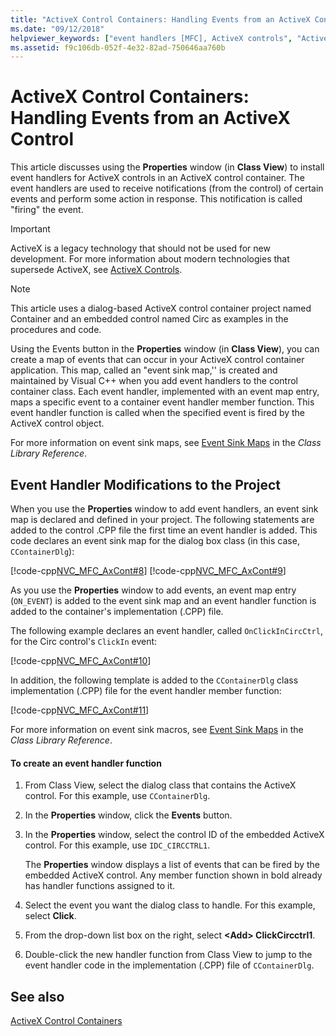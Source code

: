 ```yaml
---
title: "ActiveX Control Containers: Handling Events from an ActiveX Control"
ms.date: "09/12/2018"
helpviewer_keywords: ["event handlers [MFC], ActiveX controls", "ActiveX control containers [MFC], event sinks", "event handling [MFC], ActiveX controls", "ON_EVENT macro [MFC]", "ActiveX controls [MFC], events [MFC]", "END_EVENTSINK_MAP macro, using", "events [MFC], ActiveX controls", "BEGIN_EVENTSINK_MAP macro"]
ms.assetid: f9c106db-052f-4e32-82ad-750646aa760b
---
```

# ActiveX Control Containers: Handling Events from an ActiveX Control

This article discusses using the **Properties** window (in **Class View**) to install event handlers for ActiveX controls in an ActiveX control container. The event handlers are used to receive notifications (from the control) of certain events and perform some action in response. This notification is called "firing" the event.

>[!IMPORTANT]
> ActiveX is a legacy technology that should not be used for new development. For more information about modern technologies that supersede ActiveX, see [ActiveX Controls](activex-controls.md).

> [!NOTE]
>  This article uses a dialog-based ActiveX control container project named Container and an embedded control named Circ as examples in the procedures and code.

Using the Events button in the **Properties** window (in **Class View**), you can create a map of events that can occur in your ActiveX control container application. This map, called an "event sink map,'' is created and maintained by Visual C++ when you add event handlers to the control container class. Each event handler, implemented with an event map entry, maps a specific event to a container event handler member function. This event handler function is called when the specified event is fired by the ActiveX control object.

For more information on event sink maps, see [Event Sink Maps](../mfc/reference/event-sink-maps.md) in the *Class Library Reference*.

## <a name="_core_event_handler_modifications_to_the_project"></a> Event Handler Modifications to the Project

When you use the **Properties** window to add event handlers, an event sink map is declared and defined in your project. The following statements are added to the control .CPP file the first time an event handler is added. This code declares an event sink map for the dialog box class (in this case, `CContainerDlg`):

[!code-cpp[NVC_MFC_AxCont#8](../mfc/codesnippet/cpp/activex-control-containers-handling-events-from-an-activex-control_1.cpp)]
[!code-cpp[NVC_MFC_AxCont#9](../mfc/codesnippet/cpp/activex-control-containers-handling-events-from-an-activex-control_2.cpp)]

As you use the **Properties** window to add events, an event map entry (`ON_EVENT`) is added to the event sink map and an event handler function is added to the container's implementation (.CPP) file.

The following example declares an event handler, called `OnClickInCircCtrl`, for the Circ control's `ClickIn` event:

[!code-cpp[NVC_MFC_AxCont#10](../mfc/codesnippet/cpp/activex-control-containers-handling-events-from-an-activex-control_3.cpp)]

In addition, the following template is added to the `CContainerDlg` class implementation (.CPP) file for the event handler member function:

[!code-cpp[NVC_MFC_AxCont#11](../mfc/codesnippet/cpp/activex-control-containers-handling-events-from-an-activex-control_4.cpp)]

For more information on event sink macros, see [Event Sink Maps](../mfc/reference/event-sink-maps.md) in the *Class Library Reference*.

#### To create an event handler function

1. From Class View, select the dialog class that contains the ActiveX control. For this example, use `CContainerDlg`.

1. In the **Properties** window, click the **Events** button.

1. In the **Properties** window, select the control ID of the embedded ActiveX control. For this example, use `IDC_CIRCCTRL1`.

   The **Properties** window displays a list of events that can be fired by the embedded ActiveX control. Any member function shown in bold already has handler functions assigned to it.

1. Select the event you want the dialog class to handle. For this example, select **Click**.

1. From the drop-down list box on the right, select **\<Add> ClickCircctrl1**.

1. Double-click the new handler function from Class View to jump to the event handler code in the implementation (.CPP) file of `CContainerDlg`.

## See also

[ActiveX Control Containers](../mfc/activex-control-containers.md)
